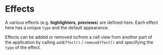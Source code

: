 # Effects

A various effects (e.g. **highlighters**, **previews**) are defined here. Each effect here has a unique `type` and the default appearance.

Effects can be added or removed to/from a cell view from another part of the application by calling `addEffect()` / `removeEffect()` and specifying the `type` of the effect.



